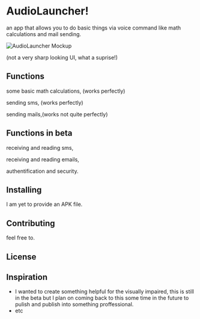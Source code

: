 # AudioLauncher!

an app that allows you to do basic things via voice command like math calculations and mail sending.

![AudioLauncher Mockup](https://github.com/housemateguy/AudioLauncher/blob/master/audiolauncher3.png)

(not a very sharp looking UI, what a suprise!)

## Functions

some basic math calculations, (works perfectly)

sending sms, (works perfectly)

sending mails,(works not quite perfectly)

## Functions in beta

receiving and reading sms,

receiving and reading emails,

authentification and security.

## Installing

I am yet to provide an APK file. 

## Contributing

feel free to.

## License


## Inspiration

* I wanted to create something helpful for the visually impaired, this is still in the beta but I plan on coming back to this some time in the future
to pulish and publish into something proffessional.
* etc

